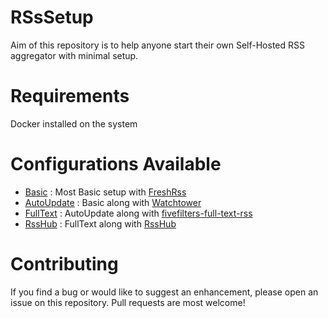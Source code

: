 # RSsSetup
Aim of this repository is to help anyone start their own Self-Hosted RSS aggregator with minimal setup.

# Requirements
Docker installed on the system

# Configurations Available
- [Basic](/Basic) : Most Basic setup with [FreshRss](https://github.com/FreshRSS/FreshRSS)
- [AutoUpdate](/AutoUpdate) : Basic along with [Watchtower](https://github.com/containrrr/watchtower)
- [FullText](/FullText) : AutoUpdate along with [fivefilters-full-text-rss](https://github.com/heussd/fivefilters-full-text-rss-docker) 
- [RssHub](/RssHub) : FullText along with [RssHub](https://github.com/DIYgod/RSSHub)

# Contributing
If you find a bug or would like to suggest an enhancement, please open an issue on this repository. Pull requests are most welcome!